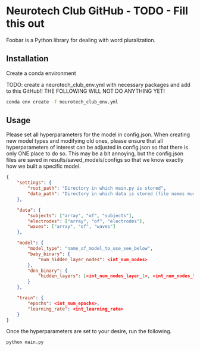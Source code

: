 # Neurotech Club GitHub - TODO - Fill this out

Foobar is a Python library for dealing with word pluralization.

## Installation

Create a conda environment

TODO: create a neurotech_club_env.yml with necessary packages and add to this GitHub!! THE FOLLOWING WILL NOT DO ANYTHING YET! 
```bash
conda env create -f neurotech_club_env.yml
```

## Usage
Please set all hyperparameters for the model in config.json. When creating new model types and modifying old ones,
please ensure that all hyperparameters of interest can be adjusted in config.json so that there is only ONE place 
to do so. This may be a bit annoying, but the config.json files are saved in results/saved_models/configs so that we
know exactly how we built a specific model.
```json
{
    "settings": {
        "root_path": "Directory in which main.py is stored",
        "data_path": "Directory in which data is stored (file names must follow Neurotech Club's conventions)"
    },

    "data": {
        "subjects": ["array", "of", "subjects"],
        "electrodes": ["array", "of", "electrodes"],
        "waves": ["array", "of", "waves"]
    },

    "model": {
        "model_type": "name_of_model_to_use_see_below",
        "baby_binary": {
            "num_hidden_layer_nodes": <int_num_nodes>
        },
        "dnn_binary": {
            "hidden_layers": [<int_num_nodes_layer_1>, <int_num_nodes_layer_2>, ...]
        }
    },

    "train": {
        "epochs": <int_num_epochs>,
        "learning_rate": <int_learning_rate>
    }
}
```
Once the hyperparameters are set to your desire, run the following.
```bash
python main.py
```